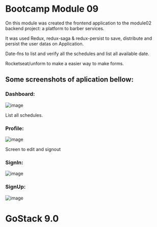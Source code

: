 # Bootcamp Module 09

On this module was created the frontend application to the module02 backend project:
a platform to barber services.

It was used Redux, redux-saga & redux-persist to save, distribute and persist the user datas on Application.

Date-fns to list and verify all the schedules and list all available date.

Rocketseat/unform to make a easier way to make forms.

##  Some screenshots of aplication bellow:
### Dashboard: 

![image](https://user-images.githubusercontent.com/49926606/68328878-e4228b00-00ae-11ea-9559-39af9b189bb1.png)

List all schedules.

### Profile:

![image](https://user-images.githubusercontent.com/49926606/68328924-01575980-00af-11ea-9c74-6aa8b21fba83.png)

Screen to edit and signout

### SignIn:

![image](https://user-images.githubusercontent.com/49926606/68328995-1e8c2800-00af-11ea-8cf2-014a691f3a5a.png)

### SignUp:

![image](https://user-images.githubusercontent.com/49926606/68329049-36fc4280-00af-11ea-8bf9-e6a47ee363c0.png)

# GoStack 9.0